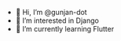 - 👋 Hi, I’m @gunjan-dot
- 👀 I’m interested in Django
- 🌱 I’m currently learning Flutter

<!---
gunjan-dot/gunjan-dot is a ✨ special ✨ repository because its `README.md` (this file) appears on your GitHub profile.
You can click the Preview link to take a look at your changes.
--->
